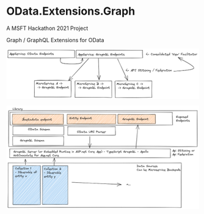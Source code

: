 # OData.Extensions.Graph

A MSFT Hackathon 2021 Project

Graph / GraphQL Extensions for OData

![High Level Architecture - Microservices](./docs/assets/high-level-2.png)

![High Level Architecture - Module Breakdown](./docs/assets/high-level-1.png)
